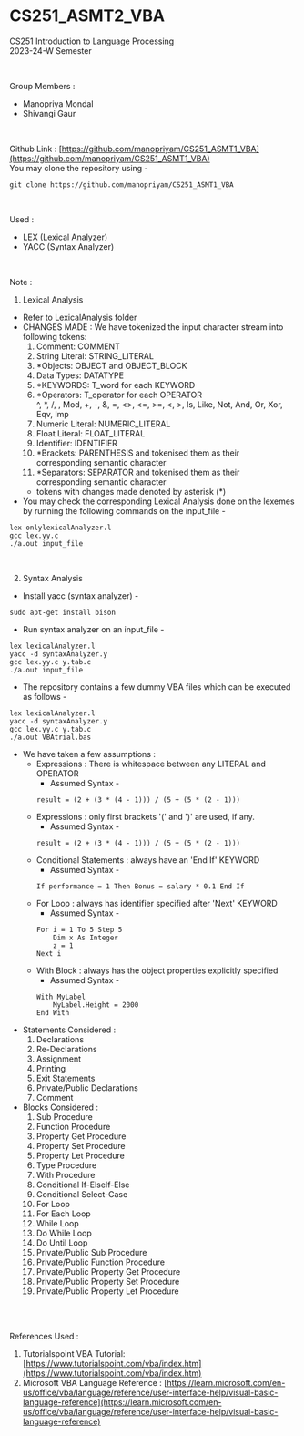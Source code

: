 # CS251_ASMT2_VBA

CS251 Introduction to Language Processing <br>
2023-24-W Semester <br>

<br>

Group Members : <br>
- Manopriya Mondal <br>
- Shivangi Gaur <br>

<br>

Github Link : [https://github.com/manopriyam/CS251_ASMT1_VBA](https://github.com/manopriyam/CS251_ASMT1_VBA) <br>
You may clone the repository using -
```
git clone https://github.com/manopriyam/CS251_ASMT1_VBA
```

<br>

Used : <br>
- LEX (Lexical Analyzer) <br>
- YACC (Syntax Analyzer) <br>

<br>

Note : <br>
1. Lexical Analysis <br>
- Refer to LexicalAnalysis folder
- CHANGES MADE : We have tokenized the input character stream into following tokens:
    1. Comment: COMMENT	
    2. String Literal: STRING_LITERAL
    3. *Objects: OBJECT and OBJECT_BLOCK
    4. Data Types: DATATYPE
    5. *KEYWORDS: T_word for each KEYWORD
    6. *Operators: T_operator for each OPERATOR <br>
        ^, *, /, \, Mod, +, -, &, =, <>, <=, >=, <, >, Is, Like, Not, And, Or, Xor, Eqv, Imp
    7. Numeric Literal: NUMERIC_LITERAL
    8. Float Literal: FLOAT_LITERAL
    9. Identifier: IDENTIFIER
    10. *Brackets: PARENTHESIS and tokenised them as their corresponding semantic character
    11. *Separators: SEPARATOR and tokenised them as their corresponding semantic character
    - tokens with changes made denoted by asterisk (*)
- You may check the corresponding Lexical Analysis done on the lexemes by running the following commands on the input_file -
```
lex onlylexicalAnalyzer.l
gcc lex.yy.c
./a.out input_file
```

<br>

2. Syntax Analysis <br>
- Install yacc (syntax analyzer) -
```
sudo apt-get install bison
```
- Run syntax analyzer on an input_file -
```
lex lexicalAnalyzer.l
yacc -d syntaxAnalyzer.y
gcc lex.yy.c y.tab.c
./a.out input_file
```
- The repository contains a few dummy VBA files which can be executed as follows - 
```
lex lexicalAnalyzer.l
yacc -d syntaxAnalyzer.y
gcc lex.yy.c y.tab.c
./a.out VBAtrial.bas
```
- We have taken a few assumptions :
    - Expressions : There is whitespace between any LITERAL and OPERATOR <br>
        - Assumed Syntax -
        ```
        result = (2 + (3 * (4 - 1))) / (5 + (5 * (2 - 1)))
        ```
    - Expressions : only first brackets '(' and ')' are used, if any. <br>
        - Assumed Syntax -
        ```
        result = (2 + (3 * (4 - 1))) / (5 + (5 * (2 - 1)))
        ```
    - Conditional Statements : always have an 'End If' KEYWORD <br>
        - Assumed Syntax -
        ```
        If performance = 1 Then Bonus = salary * 0.1 End If 
        ```
    - For Loop : always has identifier specified after 'Next' KEYWORD <br>
        - Assumed Syntax -
        ```
        For i = 1 To 5 Step 5   
            Dim x As Integer
            z = 1 
        Next i
        ```
    - With Block : always has the object properties explicitly specified <br>
        - Assumed Syntax -
        ```
        With MyLabel 
            MyLabel.Height = 2000 
        End With
        ```
- Statements Considered :
    1. Declarations
    2. Re-Declarations
    3. Assignment
    4. Printing
    5. Exit Statements
    6. Private/Public Declarations
    7. Comment
- Blocks Considered :
    1. Sub Procedure
    2. Function Procedure
    3. Property Get Procedure
    4. Property Set Procedure
    5. Property Let Procedure
    6. Type Procedure
    7. With Procedure
    8. Conditional If-ElseIf-Else
    9. Conditional Select-Case
    10. For Loop
    11. For Each Loop
    12. While Loop
    13. Do While Loop
    14. Do Until Loop
    15. Private/Public Sub Procedure
    16. Private/Public Function Procedure
    17. Private/Public Property Get Procedure
    18. Private/Public Property Set Procedure
    19. Private/Public Property Let Procedure
    
<br>
<br>

References Used : <br>
1. Tutorialspoint VBA Tutorial: [https://www.tutorialspoint.com/vba/index.htm](https://www.tutorialspoint.com/vba/index.htm) 
2. Microsoft VBA Language Reference : [https://learn.microsoft.com/en-us/office/vba/language/reference/user-interface-help/visual-basic-language-reference](https://learn.microsoft.com/en-us/office/vba/language/reference/user-interface-help/visual-basic-language-reference)